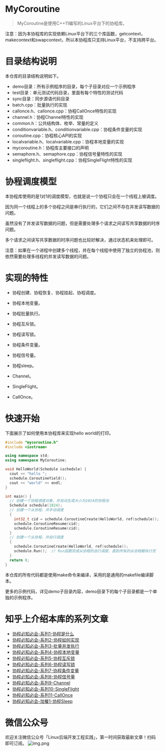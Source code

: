 # MyCoroutine

> MyCoroutine是使用C++11编写的Linux平台下的协程库。

注意：因为本协程库的实现依赖Linux平台下的三个库函数，getcontext，makecontext和swapcontext，所以本协程库只支持Linux平台，不支持跨平台。

# 目录结构说明

本仓库的目录结构说明如下。

- demo目录：所有示例程序的目录，每个子目录对应一个示例程序
- test目录：单元测试代码目录，里面有每个特性的测试代码
- sync目录：同步源语代码目录
- batch.cpp：批量执行的实现
- callonce.h、callonce.cpp：协程CallOnce特性的实现
- channel.h：协程Channel特性的实现
- common.h：公共结构体、枚举、常量的定义
- conditionvariable.h、conditionvariable.cpp：协程条件变量的实现
- coroutine.cpp：协程核心API的实现
- localvariable.h、localvariable.cpp：协程本地变量的实现
- mycoroutine.h：协程库主要接口的声明
- semaphore.h、semaphore.cpp：协程信号量特性的实现
- singleflight.h、singleflight.cpp：协程SingleFlight特性的实现

# 协程调度模型

本协程库使用的是1对1的调度模型，也就是说一个协程只会在一个线程上被调度。

因为同一个线程上的多个协程之间是串行执行的，它们之间不存在并发读写数据的问题。

虽然没有了并发读写数据的问题，但是需要处理多个请求之间读写共享数据的时序问题。

多个请求之间读写共享数据的时序问题也比较好解决，通过状态机来处理即可。

注意：如果在一个进程中创建多个线程，并在每个线程中使用了独立的协程池，则依然需要处理多线程的并发读写数据的问题。

# 实现的特性

- 协程创建、协程恢复、协程挂起、协程调度。

- 协程本地变量。

- 协程批量执行。

- 协程互斥锁。

- 协程读写锁。

- 协程条件变量。

- 协程信号量。

- 协程sleep。

- Channel。

- SingleFlight。

- CallOnce。


# 快速开始

下面展示了如何使用本协程库来实现hello world的打印。

```C++
#include "mycoroutine.h"
#include <iostream>

using namespace std;
using namespace MyCoroutine;

void HelloWorld(Schedule &schedule) {
  cout << "hello ";
  schedule.CoroutineYield();
  cout << "world" << endl;
}

int main() {
  // 创建一个协程调度对象，并自动生成大小为1024的协程池
  Schedule schedule(1024);
  // 创建一个从协程，并手动调度
  {
    int32_t cid = schedule.CoroutineCreate(HelloWorld, ref(schedule));
    schedule.CoroutineResume(cid);
    schedule.CoroutineResume(cid);
  }
  // 创建一个从协程，并自行调度
  {
    schedule.CoroutineCreate(HelloWorld, ref(schedule));
    schedule.Run();  // Run函数完成从协程的自行调度，直到所有的从协程都执行完
  }
  return 0;
}
```

本仓库的所有代码都是使用make命令来编译，采用的是通用的makefile编译脚本。

更多的示例代码，详见demo子目录内容，demo目录下的每个子目录都是一个单独的示例程序。

# 知乎上介绍本库的系列文章

- [协程必知必会-系列1-协程是什么](https://zhuanlan.zhihu.com/p/717419078)
- [协程必知必会-系列2-协程如何实现](https://zhuanlan.zhihu.com/p/719298566)
- [协程必知必会-系列3-批量并发执行](https://zhuanlan.zhihu.com/p/721026660)
- [协程必知必会-系列4-协程本地变量](https://zhuanlan.zhihu.com/p/721890237)
- [协程必知必会-系列5-协程互斥锁](https://zhuanlan.zhihu.com/p/722216866)
- [协程必知必会-系列6-协程读写锁](https://zhuanlan.zhihu.com/p/911995023)
- [协程必知必会-系列7-协程条件变量](https://zhuanlan.zhihu.com/p/998411846)
- [协程必知必会-系列8-协程信号量](https://zhuanlan.zhihu.com/p/1210540508)
- [协程必知必会-系列9-Channel](https://zhuanlan.zhihu.com/p/1355321479)
- [协程必知必会-系列10-SingleFlight](https://zhuanlan.zhihu.com/p/1620898868)
- [协程必知必会-系列11-CallOnce](https://zhuanlan.zhihu.com/p/1673369654)
- [协程必知必会-加餐1-协程Sleep](https://zhuanlan.zhihu.com/p/6177198171)


# 微信公众号
欢迎关注微信公众号「Linux后端开发工程实践」，第一时间获取最新文章！扫码即可订阅。
![img.png](https://github.com/wanmuc/MyCoroutine/blob/main/mp_account.png#pic_center=660*180)